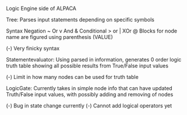 Logic Engine side of ALPACA

Tree:
Parses input statements depending on specific symbols

Syntax
Negation    ~
Or          v
And         &
Conditional > or |
XOr         @
Blocks for node name are figured using parenthesis (VALUE)

(-) Very finicky syntax

Statementevaluator:
Using parsed in information, generates 0 order logic truth table
showing all possible results from True/False input values

(-) Limit in how many nodes can be used for truth table

LogicGate:
Currently takes in simple node info that can have updated
Truth/False input values, with possibly adding and removing of nodes

(-) Bug in state change currently
(-) Cannot add logical operators yet